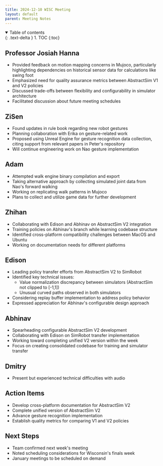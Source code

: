 ```yaml
---
title: 2024-12-10 WISC Meeting
layout: default
parent: Meeting Notes
---
```


<details open markdown="block">
  <summary>
    Table of contents
  </summary>
  {: .text-delta }
1. TOC
{:toc}
</details>

## Professor Josiah Hanna
- Provided feedback on motion mapping concerns in Mujoco, particularly highlighting dependencies on historical sensor data for calculations like swing foot
- Emphasized need for quality assurance metrics between AbstractSim V1 and V2 policies
- Discussed trade-offs between flexibility and configurability in simulator architecture
- Facilitated discussion about future meeting schedules

## ZiSen
- Found updates in rule book regarding new robot gestures
- Planning collaboration with Erika on gesture-related work
- Proposed using Unreal Engine for gesture recognition data collection, citing support from relevant papers in Peter's repository
- Will continue engineering work on Nao gesture implementation

## Adam
- Attempted walk engine binary compilation and export
- Taking alternative approach by collecting simulated joint data from Nao's forward walking
- Working on replicating walk patterns in Mujoco
- Plans to collect and utilize game data for further development

## Zhihan
- Collaborating with Edison and Abhinav on AbstractSim V2 integration
- Training policies on Abhinav's branch while learning codebase structure
- Identified cross-platform compatibility challenges between MacOS and Ubuntu
- Working on documentation needs for different platforms

## Edison
- Leading policy transfer efforts from AbstractSim V2 to SimRobot
- Identified key technical issues:
  - Value normalization discrepancy between simulators (AbstractSim not clipped to [-1,1])
  - Unusual curved paths observed in both simulators
- Considering replay buffer implementation to address policy behavior
- Expressed appreciation for Abhinav's configurable design approach

## Abhinav
- Spearheading configurable AbstractSim V2 development
- Collaborating with Edison on SimRobot transfer implementation
- Working toward completing unified V2 version within the week
- Focus on creating consolidated codebase for training and simulator transfer

## Dmitry
- Present but experienced technical difficulties with audio

## Action Items
- Develop cross-platform documentation for AbstractSim V2
- Complete unified version of AbstractSim V2
- Advance gesture recognition implementation
- Establish quality metrics for comparing V1 and V2 policies

## Next Steps
- Team confirmed next week's meeting
- Noted scheduling considerations for Wisconsin's finals week
- January meetings to be scheduled on demand